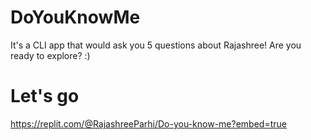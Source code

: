 # DoYouKnowMe

It's a CLI app that would ask you 5 questions about Rajashree! Are you ready to explore? :)


# Let's go
https://replit.com/@RajashreeParhi/Do-you-know-me?embed=true